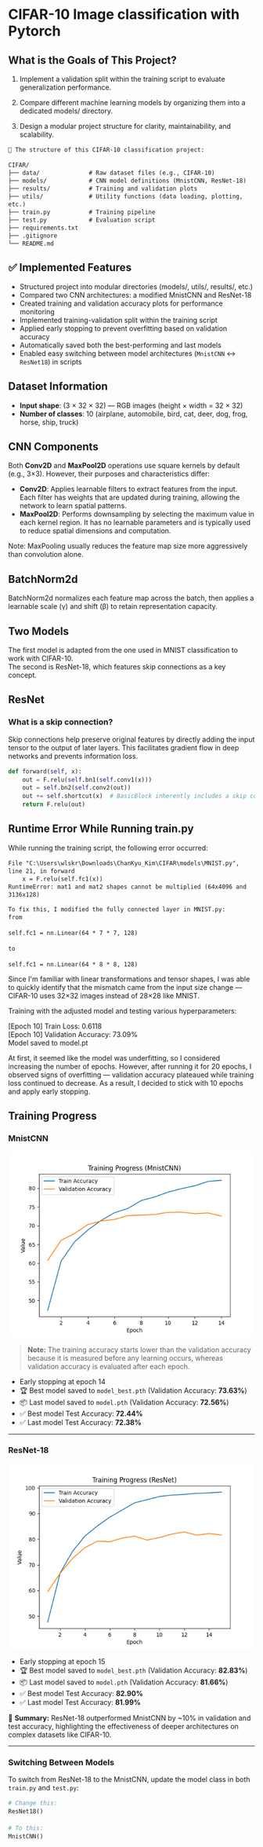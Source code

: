 # CIFAR-10 Image classification with Pytorch

## What is the Goals of This Project?
1. Implement a validation split within the training script to evaluate generalization performance.

2. Compare different machine learning models by organizing them into a dedicated models/ directory.

3. Design a modular project structure for clarity, maintainability, and scalability.

````markdown
📁 The structure of this CIFAR-10 classification project:
````

```text
CIFAR/
├── data/              # Raw dataset files (e.g., CIFAR-10)
├── models/            # CNN model definitions (MnistCNN, ResNet-18)
├── results/           # Training and validation plots
├── utils/             # Utility functions (data loading, plotting, etc.)
├── train.py           # Training pipeline
├── test.py            # Evaluation script
├── requirements.txt
├── .gitignore
└── README.md
```
 

## ✅ Implemented Features

- Structured project into modular directories (models/, utils/, results/, etc.)
- Compared two CNN architectures: a modified MnistCNN and ResNet-18
- Created training and validation accuracy plots for performance monitoring
- Implemented training-validation split within the training script
- Applied early stopping to prevent overfitting based on validation accuracy
- Automatically saved both the best-performing and last models
- Enabled easy switching between model architectures (`MnistCNN` ↔ `ResNet18`) in scripts


## Dataset Information

- **Input shape**: (3 × 32 × 32) — RGB images (height × width = 32 × 32)
- **Number of classes**: 10 (airplane, automobile, bird, cat, deer, dog, frog, horse, ship, truck)


## CNN Components

Both **Conv2D** and **MaxPool2D** operations use square kernels by default (e.g., 3×3). However, their purposes and characteristics differ:

- **Conv2D**: Applies learnable filters to extract features from the input. Each filter has weights that are updated during training, allowing the network to learn spatial patterns.
- **MaxPool2D**: Performs downsampling by selecting the maximum value in each kernel region. It has no learnable parameters and is typically used to reduce spatial dimensions and computation.

Note: MaxPooling usually reduces the feature map size more aggressively than convolution alone.


## BatchNorm2d
BatchNorm2d normalizes each feature map across the batch, then applies a learnable scale (γ) and shift (β) to retain representation capacity.

## Two Models

The first model is adapted from the one used in MNIST classification to work with CIFAR-10.  
The second is ResNet-18, which features skip connections as a key concept.

## ResNet

### What is a skip connection?

Skip connections help preserve original features by directly adding the input tensor to the output of later layers. This facilitates gradient flow in deep networks and prevents information loss.

```python
def forward(self, x):
    out = F.relu(self.bn1(self.conv1(x)))
    out = self.bn2(self.conv2(out))
    out += self.shortcut(x)  # BasicBlock inherently includes a skip connection.
    return F.relu(out)
```

## Runtime Error While Running train.py

While running the training script, the following error occurred:

```text
File "C:\Users\wlskr\Downloads\ChanKyu_Kim\CIFAR\models\MNIST.py", line 21, in forward
    x = F.relu(self.fc1(x))
RuntimeError: mat1 and mat2 shapes cannot be multiplied (64x4096 and 3136x128)
```

    To fix this, I modified the fully connected layer in MNIST.py:
    from

    self.fc1 = nn.Linear(64 * 7 * 7, 128)

    to

    self.fc1 = nn.Linear(64 * 8 * 8, 128)


Since I'm familiar with linear transformations and tensor shapes, I was able to quickly identify that the mismatch came from the input size change — CIFAR-10 uses 32×32 images instead of 28×28 like MNIST.


Training with the adjusted model and testing various hyperparameters:  

[Epoch 10] Train Loss: 0.6118  
[Epoch 10] Validation Accuracy: 73.09%  
Model saved to model.pt  

At first, it seemed like the model was underfitting, so I considered increasing the number of epochs.
However, after running it for 20 epochs, I observed signs of overfitting — validation accuracy plateaued while training loss continued to decrease.
As a result, I decided to stick with 10 epochs and apply early stopping.




## Training Progress

### MnistCNN

![Training Accuracy vs Validation Accuracy](results/Mnist_t&v.png)

> **Note:** The training accuracy starts lower than the validation accuracy because it is measured before any learning occurs, whereas validation accuracy is evaluated after each epoch.

- Early stopping at epoch 14  
- 🏆 Best model saved to `model_best.pth` (Validation Accuracy: **73.63%**)  
- 📦 Last model saved to `model.pth` (Validation Accuracy: **72.56%**)  
- ✅ Best model Test Accuracy: **72.44%**  
- ✅ Last model Test Accuracy: **72.38%**

---

### ResNet-18

![Training Accuracy vs Validation Accuracy](results/ResNet_t&v.png)

- Early stopping at epoch 15  
- 🏆 Best model saved to `model_best.pth` (Validation Accuracy: **82.83%**)  
- 📦 Last model saved to `model.pth` (Validation Accuracy: **81.66%**)  
- ✅ Best model Test Accuracy: **82.90%**  
- ✅ Last model Test Accuracy: **81.99%**


🧠 **Summary:** ResNet-18 outperformed MnistCNN by ~10% in validation and test accuracy, highlighting the effectiveness of deeper architectures on complex datasets like CIFAR-10.

---

### Switching Between Models

To switch from ResNet-18 to the MnistCNN, update the model class in both `train.py` and `test.py`:

```python
# Change this:
ResNet18()

# To this:
MnistCNN()


```

